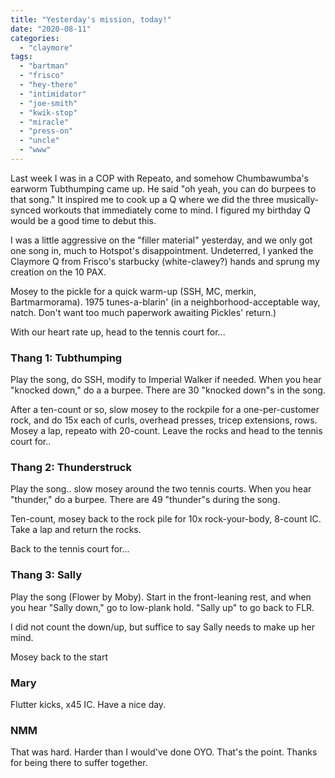 ```yaml
---
title: "Yesterday's mission, today!"
date: "2020-08-11"
categories: 
  - "claymore"
tags: 
  - "bartman"
  - "frisco"
  - "hey-there"
  - "intimidator"
  - "joe-smith"
  - "kwik-stop"
  - "miracle"
  - "press-on"
  - "uncle"
  - "www"
---
```


Last week I was in a COP with Repeato, and somehow Chumbawumba's earworm Tubthumping came up. He said "oh yeah, you can do burpees to that song." It inspired me to cook up a Q where we did the three musically-synced workouts that immediately come to mind. I figured my birthday Q would be a good time to debut this.

I was a little aggressive on the "filler material" yesterday, and we only got one song in, much to Hotspot's disappointment. Undeterred, I yanked the Claymore Q from Frisco's starbucky (white-clawey?) hands and sprung my creation on the 10 PAX.

Mosey to the pickle for a quick warm-up (SSH, MC, merkin, Bartmarmorama). 1975 tunes-a-blarin' (in a neighborhood-acceptable way, natch. Don't want too much paperwork awaiting Pickles' return.)

With our heart rate up, head to the tennis court for...

### Thang 1: Tubthumping

Play the song, do SSH, modify to Imperial Walker if needed. When you hear "knocked down," do a a burpee. There are 30 "knocked down"s in the song.

After a ten-count or so, slow mosey to the rockpile for a one-per-customer rock, and do 15x each of curls, overhead presses, tricep extensions, rows. Mosey a lap, repeato with 20-count. Leave the rocks and head to the tennis court for..

### Thang 2: Thunderstruck

Play the song.. slow mosey around the two tennis courts. When you hear "thunder," do a burpee. There are 49 "thunder"s during the song.

Ten-count, mosey back to the rock pile for 10x rock-your-body, 8-count IC. Take a lap and return the rocks.

Back to the tennis court for...

### Thang 3: Sally

Play the song (Flower by Moby). Start in the front-leaning rest, and when you hear "Sally down," go to low-plank hold. "Sally up" to go back to FLR.

I did not count the down/up, but suffice to say Sally needs to make up her mind.

Mosey back to the start

### Mary

Flutter kicks, x45 IC. Have a nice day.

### NMM

That was hard. Harder than I would've done OYO. That's the point. Thanks for being there to suffer together.

